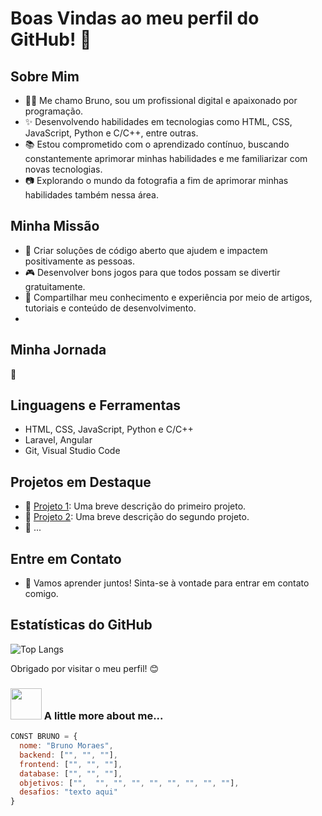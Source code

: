 # Boas Vindas ao meu perfil do GitHub! 👋

## Sobre Mim

- 👨‍💻 Me chamo Bruno, sou um profissional digital e apaixonado por programação.
- ✨ Desenvolvendo habilidades em tecnologias como HTML, CSS, JavaScript, Python e C/C++, entre outras.
- 📚 Estou comprometido com o aprendizado contínuo, buscando constantemente aprimorar minhas habilidades e me familiarizar com novas tecnologias.
- 📷 Explorando o mundo da fotografia a fim de aprimorar minhas habilidades também nessa área.

## Minha Missão

- 🎯 Criar soluções de código aberto que ajudem e impactem positivamente as pessoas.
- 🎮 Desenvolver bons jogos para que todos possam se divertir gratuitamente.
- 📖 Compartilhar meu conhecimento e experiência por meio de artigos, tutoriais e conteúdo de desenvolvimento.
- 

## Minha Jornada
🌱


## Linguagens e Ferramentas

- HTML, CSS, JavaScript, Python e C/C++
- Laravel, Angular 
- Git, Visual Studio Code

## Projetos em Destaque

- 🔗 [Projeto 1](link-para-o-projeto-1): Uma breve descrição do primeiro projeto.
- 🔗 [Projeto 2](link-para-o-projeto-2): Uma breve descrição do segundo projeto.
- 🔗 ...

## Entre em Contato

- 💬 Vamos aprender juntos! Sinta-se à vontade para entrar em contato comigo.

## Estatísticas do GitHub

![Top Langs](https://github-readme-stats.vercel.app/api/top-langs/?username=brunomoraesdigital&hide=TeX&layout=compact)

Obrigado por visitar o meu perfil! 😊

### <img src="https://media.giphy.com/media/VgCDAzcKvsR6OM0uWg/giphy.gif" width="50"> A little more about me...  

```Javascript
CONST BRUNO = {
  nome: "Bruno Moraes",
  backend: ["", "", ""],
  frontend: ["", "", ""],
  database: ["", "", ""],
  objetivos: ["",  "", "", "", "", "", "", "", ""],
  desafios: "texto aqui"
}
```

